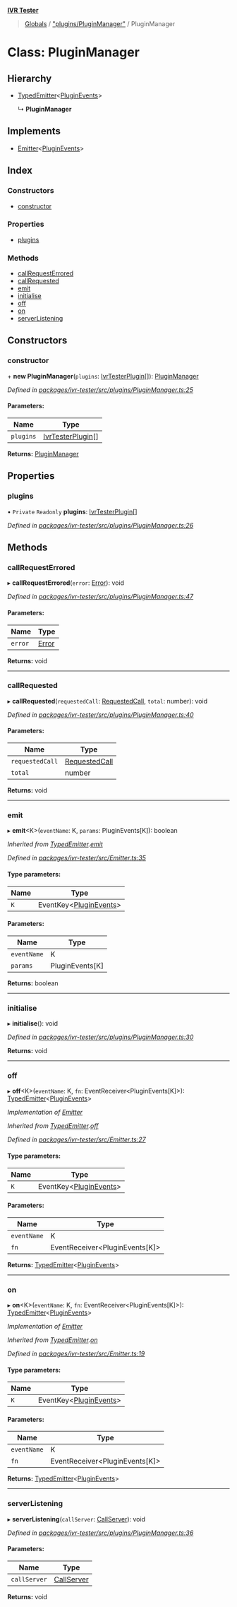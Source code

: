 **[IVR Tester](../README.md)**

> [Globals](../README.md) / ["plugins/PluginManager"](../modules/_plugins_pluginmanager_.md) / PluginManager

# Class: PluginManager

## Hierarchy

* [TypedEmitter](_emitter_.typedemitter.md)\<[PluginEvents](../modules/_plugins_pluginmanager_.md#pluginevents)>

  ↳ **PluginManager**

## Implements

* [Emitter](../interfaces/_emitter_.emitter.md)\<[PluginEvents](../modules/_plugins_pluginmanager_.md#pluginevents)>

## Index

### Constructors

* [constructor](_plugins_pluginmanager_.pluginmanager.md#constructor)

### Properties

* [plugins](_plugins_pluginmanager_.pluginmanager.md#plugins)

### Methods

* [callRequestErrored](_plugins_pluginmanager_.pluginmanager.md#callrequesterrored)
* [callRequested](_plugins_pluginmanager_.pluginmanager.md#callrequested)
* [emit](_plugins_pluginmanager_.pluginmanager.md#emit)
* [initialise](_plugins_pluginmanager_.pluginmanager.md#initialise)
* [off](_plugins_pluginmanager_.pluginmanager.md#off)
* [on](_plugins_pluginmanager_.pluginmanager.md#on)
* [serverListening](_plugins_pluginmanager_.pluginmanager.md#serverlistening)

## Constructors

### constructor

\+ **new PluginManager**(`plugins`: [IvrTesterPlugin](../interfaces/_plugins_ivrtesterplugin_.ivrtesterplugin.md)[]): [PluginManager](_plugins_pluginmanager_.pluginmanager.md)

*Defined in [packages/ivr-tester/src/plugins/PluginManager.ts:25](https://github.com/SketchingDev/ivr-tester/blob/e182b43/packages/ivr-tester/src/plugins/PluginManager.ts#L25)*

#### Parameters:

Name | Type |
------ | ------ |
`plugins` | [IvrTesterPlugin](../interfaces/_plugins_ivrtesterplugin_.ivrtesterplugin.md)[] |

**Returns:** [PluginManager](_plugins_pluginmanager_.pluginmanager.md)

## Properties

### plugins

• `Private` `Readonly` **plugins**: [IvrTesterPlugin](../interfaces/_plugins_ivrtesterplugin_.ivrtesterplugin.md)[]

*Defined in [packages/ivr-tester/src/plugins/PluginManager.ts:26](https://github.com/SketchingDev/ivr-tester/blob/e182b43/packages/ivr-tester/src/plugins/PluginManager.ts#L26)*

## Methods

### callRequestErrored

▸ **callRequestErrored**(`error`: [Error](_configuration_configurationerror_.configurationerror.md#error)): void

*Defined in [packages/ivr-tester/src/plugins/PluginManager.ts:47](https://github.com/SketchingDev/ivr-tester/blob/e182b43/packages/ivr-tester/src/plugins/PluginManager.ts#L47)*

#### Parameters:

Name | Type |
------ | ------ |
`error` | [Error](_configuration_configurationerror_.configurationerror.md#error) |

**Returns:** void

___

### callRequested

▸ **callRequested**(`requestedCall`: [RequestedCall](../modules/_call_caller_.md#requestedcall), `total`: number): void

*Defined in [packages/ivr-tester/src/plugins/PluginManager.ts:40](https://github.com/SketchingDev/ivr-tester/blob/e182b43/packages/ivr-tester/src/plugins/PluginManager.ts#L40)*

#### Parameters:

Name | Type |
------ | ------ |
`requestedCall` | [RequestedCall](../modules/_call_caller_.md#requestedcall) |
`total` | number |

**Returns:** void

___

### emit

▸ **emit**\<K>(`eventName`: K, `params`: PluginEvents[K]): boolean

*Inherited from [TypedEmitter](_emitter_.typedemitter.md).[emit](_emitter_.typedemitter.md#emit)*

*Defined in [packages/ivr-tester/src/Emitter.ts:35](https://github.com/SketchingDev/ivr-tester/blob/e182b43/packages/ivr-tester/src/Emitter.ts#L35)*

#### Type parameters:

Name | Type |
------ | ------ |
`K` | EventKey\<[PluginEvents](../modules/_plugins_pluginmanager_.md#pluginevents)> |

#### Parameters:

Name | Type |
------ | ------ |
`eventName` | K |
`params` | PluginEvents[K] |

**Returns:** boolean

___

### initialise

▸ **initialise**(): void

*Defined in [packages/ivr-tester/src/plugins/PluginManager.ts:30](https://github.com/SketchingDev/ivr-tester/blob/e182b43/packages/ivr-tester/src/plugins/PluginManager.ts#L30)*

**Returns:** void

___

### off

▸ **off**\<K>(`eventName`: K, `fn`: EventReceiver\<PluginEvents[K]>): [TypedEmitter](_emitter_.typedemitter.md)\<[PluginEvents](../modules/_plugins_pluginmanager_.md#pluginevents)>

*Implementation of [Emitter](../interfaces/_emitter_.emitter.md)*

*Inherited from [TypedEmitter](_emitter_.typedemitter.md).[off](_emitter_.typedemitter.md#off)*

*Defined in [packages/ivr-tester/src/Emitter.ts:27](https://github.com/SketchingDev/ivr-tester/blob/e182b43/packages/ivr-tester/src/Emitter.ts#L27)*

#### Type parameters:

Name | Type |
------ | ------ |
`K` | EventKey\<[PluginEvents](../modules/_plugins_pluginmanager_.md#pluginevents)> |

#### Parameters:

Name | Type |
------ | ------ |
`eventName` | K |
`fn` | EventReceiver\<PluginEvents[K]> |

**Returns:** [TypedEmitter](_emitter_.typedemitter.md)\<[PluginEvents](../modules/_plugins_pluginmanager_.md#pluginevents)>

___

### on

▸ **on**\<K>(`eventName`: K, `fn`: EventReceiver\<PluginEvents[K]>): [TypedEmitter](_emitter_.typedemitter.md)\<[PluginEvents](../modules/_plugins_pluginmanager_.md#pluginevents)>

*Implementation of [Emitter](../interfaces/_emitter_.emitter.md)*

*Inherited from [TypedEmitter](_emitter_.typedemitter.md).[on](_emitter_.typedemitter.md#on)*

*Defined in [packages/ivr-tester/src/Emitter.ts:19](https://github.com/SketchingDev/ivr-tester/blob/e182b43/packages/ivr-tester/src/Emitter.ts#L19)*

#### Type parameters:

Name | Type |
------ | ------ |
`K` | EventKey\<[PluginEvents](../modules/_plugins_pluginmanager_.md#pluginevents)> |

#### Parameters:

Name | Type |
------ | ------ |
`eventName` | K |
`fn` | EventReceiver\<PluginEvents[K]> |

**Returns:** [TypedEmitter](_emitter_.typedemitter.md)\<[PluginEvents](../modules/_plugins_pluginmanager_.md#pluginevents)>

___

### serverListening

▸ **serverListening**(`callServer`: [CallServer](../interfaces/_testing_twiliocallserver_.callserver.md)): void

*Defined in [packages/ivr-tester/src/plugins/PluginManager.ts:36](https://github.com/SketchingDev/ivr-tester/blob/e182b43/packages/ivr-tester/src/plugins/PluginManager.ts#L36)*

#### Parameters:

Name | Type |
------ | ------ |
`callServer` | [CallServer](../interfaces/_testing_twiliocallserver_.callserver.md) |

**Returns:** void
